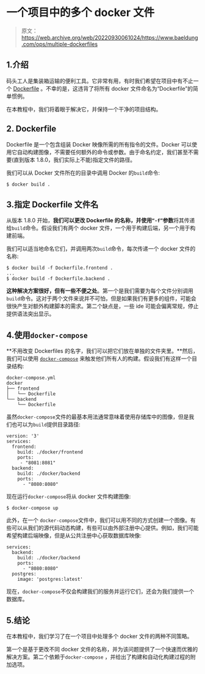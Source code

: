 # 一个项目中的多个 docker 文件

> 原文：<https://web.archive.org/web/20220930061024/https://www.baeldung.com/ops/multiple-dockerfiles>

## 1.介绍

码头工人是集装箱运输的便利工具。它非常有用，有时我们希望在项目中有不止一个 [Dockerfile](https://web.archive.org/web/20220524070211/https://docs.docker.com/engine/reference/builder/) 。不幸的是，这违背了将所有 docker 文件命名为“Dockerfile”的简单惯例。

在本教程中，我们将着眼于解决它，并保持一个干净的项目结构。

## 2\. Dockerfile

Dockerfile 是一个包含组装 Docker 映像所需的所有指令的文件。Docker 可以使用它自动构建图像，不需要任何额外的命令或参数。由于命名约定，我们甚至不需要(直到版本 1.8.0，我们实际上不能)指定文件的路径。

我们可以从 Docker 文件所在的目录中调用 Docker 的`build`命令:

```
$ docker build .
```

## 3.指定 Dockerfile 文件名

从版本 1.8.0 开始，**我们可以更改 Dockerfile 的名称，并使用`“-f”`参数**将其传递给`build`命令。假设我们有两个 docker 文件，一个用于构建后端，另一个用于构建前端。

我们可以适当地命名它们，并调用两次`build`命令，每次传递一个 docker 文件的名称:

```
$ docker build -f Dockerfile.frontend .
...
$ docker build -f Dockerfile.backend .
```

**这种解决方案很好，但有一些不便之处**。第一个是我们需要为每个文件分别调用`build`命令。这对于两个文件来说并不可怕，但是如果我们有更多的组件，可能会很快产生对额外构建脚本的需求。第二个缺点是，一些 ide 可能会偏离常规，停止提供语法突出显示。

## 4.使用`docker-compose`

**不用改变 Dockerfiles 的名字，我们可以把它们放在单独的文件夹里。**然后，我们可以使用 [`docker-compose`](https://web.archive.org/web/20220524070211/https://baeldung.com/ops/docker-compose) 来触发他们所有人的构建。假设我们有这样一个目录结构:

```
docker-compose.yml
docker
├── frontend
│   └── Dockerfile
└── backend
    └── Dockerfile
```

虽然`docker-compose`文件的最基本用法通常意味着使用存储库中的图像，但是我们也可以为`build`提供目录路径:

```
version: '3'
services:
  frontend:
    build: ./docker/frontend
    ports:
     - "8081:8081"
  backend:
    build: ./docker/backend
    ports:
      - "8080:8080"
```

现在运行`docker-compose`将从 docker 文件构建图像:

```
$ docker-compose up
```

此外，在一个 `docker-compose`文件中，我们可以用不同的方式创建一个图像。有些可以从我们的源代码动态构建，有些可以由外部注册中心提供。例如，我们可能希望构建后端映像，但是从公共注册中心获取数据库映像:

```
services:
  backend:
    build: ./docker/backend
    ports:
      - "8080:8080"
  postgres:
    image: 'postgres:latest'
```

现在，`docker-compose`不仅会构建我们的服务并运行它们，还会为我们提供一个数据库。

## 5.结论

在本教程中，我们学习了在一个项目中处理多个 docker 文件的两种不同策略。

第一个是基于更改不同 docker 文件的名称，并为该问题提供了一个快速而优雅的解决方案。第二个依赖于`docker-compose` ，并给出了构建和自动化构建过程的附加选项。